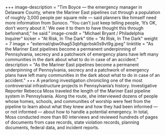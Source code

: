 +++
image-description = "Tim Boyce — the emergency manager in Delaware County, where the Mariner East pipelines cut through a population of roughly 3,000 people per square mile — said planners like himself need more information from Sunoco. “You can’t just keep telling people, ‘It’s OK, don’t worry about it.’ We owe it to them to have thought this through beforehand,” he said."
image-credit = "Michael Bryant / Philadelphia Inquirer"
kicker = "At Risk, In The Dark"
title = "At Risk, In The Dark"
weight = 7
image = "external/qbw0hag53qbfsjprbsk0s9vt9g.jpeg"
linktitle = "As the Mariner East pipelines become a permanent underpinning of Pennsylvania, secrecy and a patchwork of emergency plans have left many communities in the dark about what to do in case of an accident."
description = "As the Mariner East pipelines become a permanent underpinning of Pennsylvania, secrecy and a patchwork of emergency plans have left many communities in the dark about what to do in case of an accident."
+++
A yearlong investigation chronicling one of the most controversial infrastructure projects in Pennsylvania’s history. Investigative Reporter Rebecca Moss traveled the length of the Mariner East pipeline system in Pennsylvania. Along the route, she interviewed dozens of people whose homes, schools, and communities of worship were feet from the pipeline to learn about what they knew and how they had been informed — or not informed — about how to handle a potential emergency. In total, Moss conducted more than 80 interviews  and reviewed hundreds of pages of documents from case records, state violation records, planning documents, federal data, and incident reports.